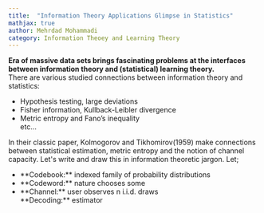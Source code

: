 ```yaml
---
title:  "Information Theory Applications Glimpse in Statistics"
mathjax: true
author: Mehrdad Mohammadi
category: Information Theoey and Learning Theory 
---
```

**Era of massive data sets brings fascinating problems at the interfaces between information theory and
(statistical) learning theory.**
<br/>
There are various studied connections between information theory and statistics:
<ul>
  <li>Hypothesis testing, large deviations</li>
  <li>Fisher information, Kullback-Leibler divergence</li>
  <li>Metric entropy and Fano’s inequality</li>
  <il> etc...</li>
</ul>
 In their classic paper, Kolmogorov and Tikhomirov(1959) make connections between statistical estimation, metric entropy and the notion of channel capacity. Let's write and draw this in information theoretic jargon. Let;
  
<ul>
  <li>**Codebook:** indexed family of probability distributions</li>
  <li>**Codeword:** nature chooses some</li>
  <li>**Channel:** user observes n i.i.d. draws</li>
  <il> **Decoding:** estimator </li>
</ul>

